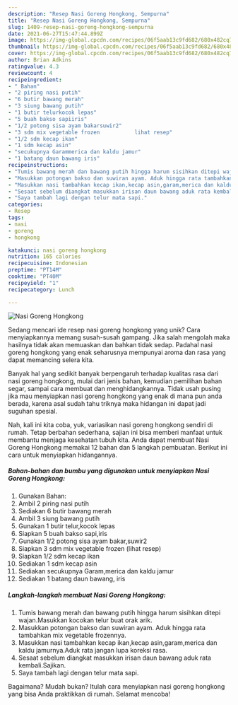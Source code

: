 ```yaml
---
description: "Resep Nasi Goreng Hongkong, Sempurna"
title: "Resep Nasi Goreng Hongkong, Sempurna"
slug: 1409-resep-nasi-goreng-hongkong-sempurna
date: 2021-06-27T15:47:44.899Z
image: https://img-global.cpcdn.com/recipes/06f5aab13c9fd682/680x482cq70/nasi-goreng-hongkong-foto-resep-utama.jpg
thumbnail: https://img-global.cpcdn.com/recipes/06f5aab13c9fd682/680x482cq70/nasi-goreng-hongkong-foto-resep-utama.jpg
cover: https://img-global.cpcdn.com/recipes/06f5aab13c9fd682/680x482cq70/nasi-goreng-hongkong-foto-resep-utama.jpg
author: Brian Adkins
ratingvalue: 4.3
reviewcount: 4
recipeingredient:
- " Bahan"
- "2 piring nasi putih"
- "6 butir bawang merah"
- "3 siung bawang putih"
- "1 butir telurkocok lepas"
- "5 buah bakso sapiiris"
- "1/2 potong sisa ayam bakarsuwir2"
- "3 sdm mix vegetable frozen           lihat resep"
- "1/2 sdm kecap ikan"
- "1 sdm kecap asin"
- "secukupnya Garammerica dan kaldu jamur"
- "1 batang daun bawang iris"
recipeinstructions:
- "Tumis bawang merah dan bawang putih hingga harum sisihkan ditepi wajan.Masukkan kocokan telur buat orak arik."
- "Masukkan potongan bakso dan suwiran ayam. Aduk hingga rata tambahkan mix vegetable frozennya."
- "Masukkan nasi tambahkan kecap ikan,kecap asin,garam,merica dan kaldu jamurnya.Aduk rata jangan lupa koreksi rasa."
- "Sesaat sebelum diangkat masukkan irisan daun bawang aduk rata kembali.Sajikan."
- "Saya tambah lagi dengan telur mata sapi."
categories:
- Resep
tags:
- nasi
- goreng
- hongkong

katakunci: nasi goreng hongkong 
nutrition: 165 calories
recipecuisine: Indonesian
preptime: "PT14M"
cooktime: "PT40M"
recipeyield: "1"
recipecategory: Lunch

---
```



![Nasi Goreng Hongkong](https://img-global.cpcdn.com/recipes/06f5aab13c9fd682/680x482cq70/nasi-goreng-hongkong-foto-resep-utama.jpg)

Sedang mencari ide resep nasi goreng hongkong yang unik? Cara menyiapkannya memang susah-susah gampang. Jika salah mengolah maka hasilnya tidak akan memuaskan dan bahkan tidak sedap. Padahal nasi goreng hongkong yang enak seharusnya mempunyai aroma dan rasa yang dapat memancing selera kita.

Banyak hal yang sedikit banyak berpengaruh terhadap kualitas rasa dari nasi goreng hongkong, mulai dari jenis bahan, kemudian pemilihan bahan segar, sampai cara membuat dan menghidangkannya. Tidak usah pusing jika mau menyiapkan nasi goreng hongkong yang enak di mana pun anda berada, karena asal sudah tahu triknya maka hidangan ini dapat jadi suguhan spesial.




Nah, kali ini kita coba, yuk, variasikan nasi goreng hongkong sendiri di rumah. Tetap berbahan sederhana, sajian ini bisa memberi manfaat untuk membantu menjaga kesehatan tubuh kita. Anda dapat membuat Nasi Goreng Hongkong memakai 12 bahan dan 5 langkah pembuatan. Berikut ini cara untuk menyiapkan hidangannya.

<!--inarticleads1-->

##### Bahan-bahan dan bumbu yang digunakan untuk menyiapkan Nasi Goreng Hongkong:

1. Gunakan  Bahan:
1. Ambil 2 piring nasi putih
1. Sediakan 6 butir bawang merah
1. Ambil 3 siung bawang putih
1. Gunakan 1 butir telur,kocok lepas
1. Siapkan 5 buah bakso sapi,iris
1. Gunakan 1/2 potong sisa ayam bakar,suwir2
1. Siapkan 3 sdm mix vegetable frozen           (lihat resep)
1. Siapkan 1/2 sdm kecap ikan
1. Sediakan 1 sdm kecap asin
1. Sediakan secukupnya Garam,merica dan kaldu jamur
1. Sediakan 1 batang daun bawang, iris




<!--inarticleads2-->

##### Langkah-langkah membuat Nasi Goreng Hongkong:

1. Tumis bawang merah dan bawang putih hingga harum sisihkan ditepi wajan.Masukkan kocokan telur buat orak arik.
1. Masukkan potongan bakso dan suwiran ayam. Aduk hingga rata tambahkan mix vegetable frozennya.
1. Masukkan nasi tambahkan kecap ikan,kecap asin,garam,merica dan kaldu jamurnya.Aduk rata jangan lupa koreksi rasa.
1. Sesaat sebelum diangkat masukkan irisan daun bawang aduk rata kembali.Sajikan.
1. Saya tambah lagi dengan telur mata sapi.




Bagaimana? Mudah bukan? Itulah cara menyiapkan nasi goreng hongkong yang bisa Anda praktikkan di rumah. Selamat mencoba!
